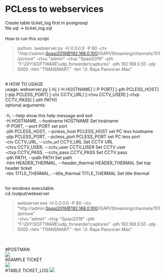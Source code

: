 # PCLess to webservices<br />
Create table ticket_log first in postgresql<br/>
file sql -> ticket_log.sql <br />
<br />
How to run this script<br />
> python .\webserver.py -H 0.0.0.0 -P 80 -ctv "http://admin:Spasi2019@192.168.0.100/ISAPI/Streaming/channels/101/picture" -ctvu "admin" -ctvp "Spasi2019" -pth "F:\\DIY\\SOFTWARE\\udp_forwarder\\captures" -plh 192.168.0.50 -plp 5000 -htm "TRANSMART" -ttm "Jl. Raya Pancoran Mas"
<br />
# HOW TO USAGE <br />
usage: webserver.py [-h] [-H HOSTNAME] [-P PORT] [-plh PCLESS_HOST]
                    [-plp PCLESS_PORT] [-ctv CCTV_URL] [-ctvu CCTV_USER]
                    [-ctvp CCTV_PASS] [-pth PATH]

<br />
optional arguments: <br /><br />
  -h, --help            show this help message and exit <br />
  -H HOSTNAME, --hostname HOSTNAME Set hostname <br />
  -P PORT, --port PORT  set port <br />
  -plh PCLESS_HOST, --pcless_host PCLESS_HOST set PC less hostname <br />
  -plp PCLESS_PORT, --pcless_port PCLESS_PORT set PC less port <br />
  -ctv CCTV_URL, --cctv_url CCTV_URL Set CCTV URL <br />
  -ctvu CCTV_USER, --cctv_user CCTV_USER Set CCTV user <br />
  -ctvp CCTV_PASS, --cctv_pass CCTV_PASS Set CCTV pass <br />
  -pth PATH, --path PATH Set path <br />
  -htm HEADER_THERMAL, --header_thermal HEADER_THERMAL Set top header ticket <br />
  -ttm TITLE_THERMAL, --title_thermal TITLE_THERMAL Set title thermal <br /><br />

for windows executable <br />
cd /output/webserver <br />
> webserver.exe -H 0.0.0.0 -P 80 -ctv "http://admin:Spasi2019@192.168.0.100/ISAPI/Streaming/channels/101/picture" <br />
-ctvu "admin" -ctvp "Spasi2019" -pth "F:\\DIY\\SOFTWARE\\udp_forwarder\\captures" -plh 192.168.0.50 -plp 5000 -htm "TRANSMART" -ttm "Jl. Raya Pancoran Mas"

<br />
<br />
#POSTMAN<br/>
<img src="https://i.ibb.co/T45Nkvp/how-request.jpg" />
<br />
#SAMPLE TICKET<br />
<img src="https://i.ibb.co/SrRSSss/Whats-App-Image-2019-10-29-at-09-10-47.jpg" /><br />
#TABLE TICKET_LOG
<img src="https://i.ibb.co/R4dh325/table-ticket.jpg" />
